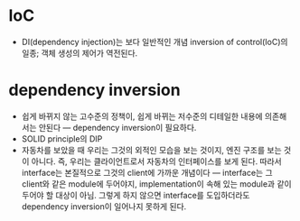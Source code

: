 # IoC

- DI(dependency injection)는 보다 일반적인 개념 inversion of control(IoC)의 일종; 객체 생성의 제어가 역전된다.

# dependency inversion

- 쉽게 바뀌지 않는 고수준의 정책이, 쉽게 바뀌는 저수준의 디테일한 내용에 의존해서는 안된다 — dependency inversion이 필요하다.
- SOLID principle의 DIP
- 자동차를 보았을 때 우리는 그것의 외적인 모습을 보는 것이지, 엔진 구조를 보는 것이 아니다. 즉, 우리는 클라이언트로서 자동차의 인터페이스를 보게 된다. 따라서 interface는 본질적으로 그것의 client에 가까운 개념이다 — interface는 그 client와 같은 module에 두어야지, implementation이 속해 있는 module과 같이 두어야 할 대상이 아님. 그렇게 하지 않으면 interface를 도입하더라도 dependency inversion이 일어나지 못하게 된다.